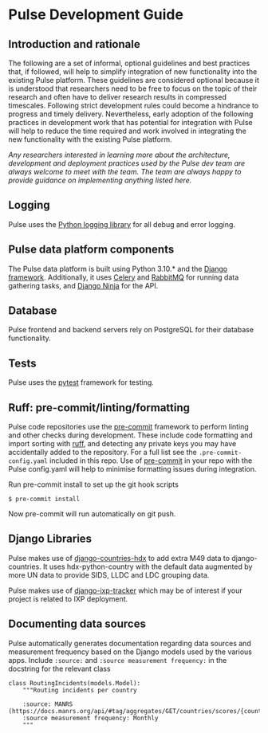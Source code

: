 # Pulse Development Guide

## Introduction and rationale

The following are a set of informal, optional guidelines and best practices that, if followed, will help to simplify integration of new functionality into the existing Pulse platform. These guidelines are considered optional because it is understood that researchers need to be free to focus on the topic of their research and often have to deliver research results in compressed timescales. Following strict development rules could become a hindrance to progress and timely delivery. Nevertheless, early adoption of the following practices in development work that has potential for integration with Pulse will help to reduce the time required and work involved in integrating the new functionality with the existing Pulse platform.

*Any researchers interested in learning more about the architecture, development and deployment practices used by the Pulse dev team are always welcome to meet with the team. The team are always happy to provide guidance on implementing anything listed here.*

## Logging

Pulse uses the [Python logging library](https://docs.python.org/3/library/logging.html) for all debug and error logging.

## Pulse data platform components

The Pulse data platform is built using Python 3.10.* and the [Django framework](https://www.djangoproject.com/). Additionally, it uses [Celery](https://docs.celeryq.dev/en/stable/index.html) and [RabbitMQ](https://www.rabbitmq.com/docs) for running data gathering tasks, and [Django Ninja](https://django-ninja.dev/) for the API.

## Database

Pulse frontend and backend servers rely on PostgreSQL for their database functionality.

## Tests

Pulse uses the [pytest](https://docs.pytest.org/en/stable/) framework for testing.

## Ruff: pre-commit/linting/formatting

Pulse code repositories use the [pre-commit](https://pre-commit.com/) framework to perform linting and other checks during development. These include code formatting and import sorting with [ruff](https://docs.astral.sh/ruff/), and detecting any private keys you may have accidentally added to the repository. For a full list see the  `.pre-commit-config.yaml` included in this repo. Use of [pre-commit](https://pre-commit.com/) in your repo with the Pulse config.yaml will help to minimise formatting issues during integration.

Run pre-commit install to set up the git hook scripts

```
$ pre-commit install
```

Now pre-commit will run automatically on git push.

## Django Libraries

Pulse makes use of [django-countries-hdx](https://github.com/InternetSociety/django-countries-hdx) to add extra M49 data to django-countries.
It uses hdx-python-country with the default data augmented by more UN data to provide SIDS, LLDC and LDC grouping data.

Pulse makes use of [django-ixp-tracker](https://github.com/InternetSociety/django-ixp-tracker) which may be of interest if your project is related to IXP deployment.

## Documenting data sources

Pulse automatically generates documentation regarding data sources and measurement frequency based on the Django models used by the various apps.
Include `:source:` and `:source measurement frequency:` in the docstring for the relevant class

```
class RoutingIncidents(models.Model):
    """Routing incidents per country

    :source: MANRS (https://docs.manrs.org/api/#tag/aggregates/GET/countries/scores/{country})
    :source measurement frequency: Monthly
    """
```

